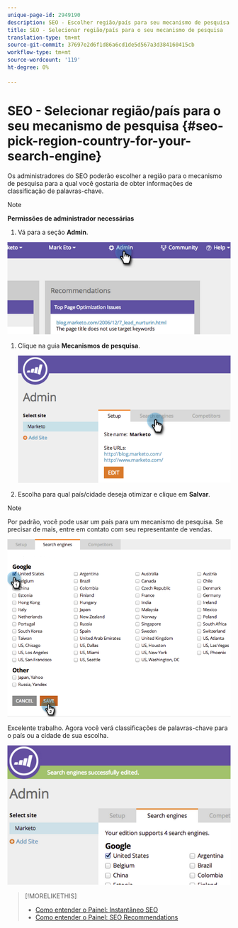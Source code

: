 ```yaml
---
unique-page-id: 2949190
description: SEO - Escolher região/país para seu mecanismo de pesquisa - Documentos do Marketing - Documentação do produto
title: SEO - Selecionar região/país para o seu mecanismo de pesquisa
translation-type: tm+mt
source-git-commit: 37697e2d6f1d86a6cd1de5d567a3d384160415cb
workflow-type: tm+mt
source-wordcount: '119'
ht-degree: 0%

---
```



# SEO - Selecionar região/país para o seu mecanismo de pesquisa {#seo-pick-region-country-for-your-search-engine}

Os administradores do SEO poderão escolher a região para o mecanismo de pesquisa para a qual você gostaria de obter informações de classificação de palavras-chave.

>[!NOTE]
>
>**Permissões de administrador necessárias**

1. Vá para a seção **Admin**.

![](assets/image2014-9-17-21-3a6-3a43.png)

1. Clique na guia **Mecanismos de pesquisa**.

   ![](assets/image2014-9-17-21-3a7-3a25.png)

1. Escolha para qual país/cidade deseja otimizar e clique em **Salvar**.

>[!NOTE]
>
>Por padrão, você pode usar um país para um mecanismo de pesquisa. Se precisar de mais, entre em contato com seu representante de vendas.

![](assets/image2014-9-17-21-3a8-3a8.png)

Excelente trabalho. Agora você verá classificações de palavras-chave para o país ou a cidade de sua escolha.

![](assets/image2014-9-17-21-3a8-3a15.png)

>[!MORELIKETHIS]
>
>* [Como entender o Painel: Instantâneo SEO](/help/marketo/product-docs/additional-apps/seo/understanding-seo/understanding-the-seo-dashboard-seo-snapshot.md)
>* [Como entender o Painel: SEO Recommendations](/help/marketo/product-docs/additional-apps/seo/understanding-seo/understanding-the-seo-dashboard-seo-recommendations.md)

